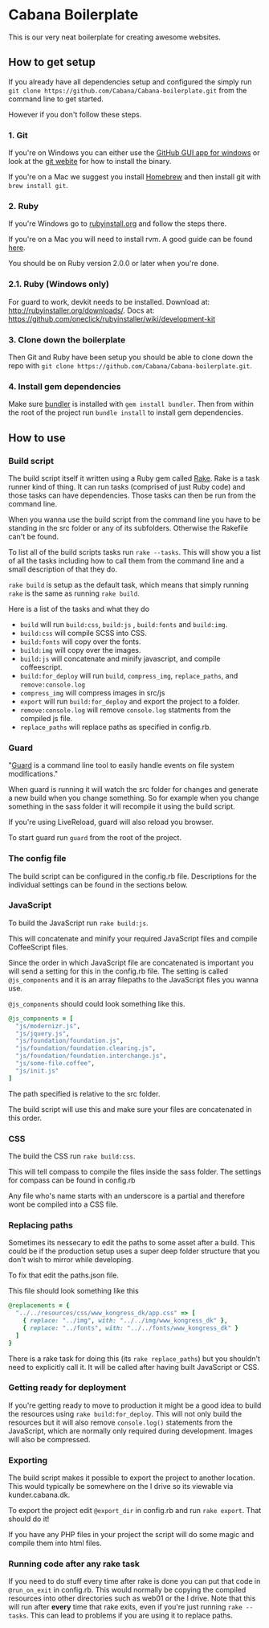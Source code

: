 # Cabana Boilerplate

This is our very neat boilerplate for creating awesome websites.

## How to get setup
If you already have all dependencies setup and configured the simply run `git clone https://github.com/Cabana/Cabana-boilerplate.git` from the command line to get started.

However if you don't follow these steps.

### 1. Git
If you're on Windows you can either use the [GitHub GUI app for windows](http://git-scm.com/downloads/guis) or look at the [git webite](http://git-scm.com/) for how to install the binary.

If you're on a Mac we suggest you install [Homebrew](http://mxcl.github.io/homebrew/) and then install git with `brew install git`.

### 2. Ruby
If you're Windows go to [rubyinstall.org](http://rubyinstaller.org/) and follow the steps there.

If you're on a Mac you will need to install rvm. A good guide can be found [here](http://www.moncefbelyamani.com/how-to-install-xcode-homebrew-git-rvm-ruby-on-mac/).

You should be on Ruby version 2.0.0 or later when you're done.

### 2.1. Ruby (Windows only)
For guard to work, devkit needs to be installed. Download at: http://rubyinstaller.org/downloads/. Docs at: https://github.com/oneclick/rubyinstaller/wiki/development-kit

### 3. Clone down the boilerplate
Then Git and Ruby have been setup you should be able to clone down the repo with `git clone https://github.com/Cabana/Cabana-boilerplate.git`.

### 4. Install gem dependencies
Make sure [bundler](http://gembundler.com/) is installed with `gem install bundler`. Then from within the root of the project run `bundle install` to install gem dependencies.

## How to use
### Build script
The build script itself it written using a Ruby gem called [Rake](http://rake.rubyforge.org/). Rake is a task runner kind of thing. It can run tasks (comprised of just Ruby code) and those tasks can have dependencies. Those tasks can then be run from the command line.

When you wanna use the build script from the command line you have to be standing in the src folder or any of its subfolders. Otherwise the Rakefile can't be found.

To list all of the build scripts tasks run `rake --tasks`. This will show you a list of all the tasks including how to call them from the command line and a small description of that they do.

`rake build` is setup as the default task, which means that simply running `rake` is the same as running `rake build`.

Here is a list of the tasks and what they do

- `build` will run `build:css`, `build:js` , `build:fonts` and `build:img`.
- `build:css` will compile SCSS into CSS.
- `build:fonts` will copy over the fonts.
- `build:img` will copy over the images.
- `build:js` will concatenate and minify javascript, and compile coffeescript.
- `build:for_deploy` will run `build`, `compress_img`, `replace_paths`, and `remove:console.log`
- `compress_img` will compress images in src/js
- `export` will run `build:for_deploy` and export the project to a folder.
- `remove:console.log` will remove `console.log` statments from the compiled js file.
- `replace_paths` will replace paths as specified in config.rb.

### Guard
"[Guard](https://github.com/guard/guard) is a command line tool to easily handle events on file system modifications."

When guard is running it will watch the src folder for changes and generate a new build when you change something. So for example when you change something in the sass folder it will recompile it using the build script.

If you're using LiveReload, guard will also reload you browser.

To start guard run `guard` from the root of the project.

### The config file
The build script can be configured in the config.rb file. Descriptions for the individual settings can be found in the sections below.

### JavaScript
To build the JavaScript run `rake build:js`.

This will concatenate and minify your required JavaScript files and compile CoffeeScript files.

Since the order in which JavaScript file are concatenated is important you will send a setting for this in the config.rb file. The setting is called `@js_components` and it is an array filepaths to the JavaScript files you wanna use.

`@js_components` should could look something like this.

```ruby
@js_components = [
  "js/modernizr.js",
  "js/jquery.js",
  "js/foundation/foundation.js",
  "js/foundation/foundation.clearing.js",
  "js/foundation/foundation.interchange.js",
  "js/some-file.coffee",
  "js/init.js"
]
```

The path specified is relative to the src folder.

The build script will use this and make sure your files are concatenated in this order.

### CSS
The build the CSS run `rake build:css`.

This will tell compass to compile the files inside the sass folder. The settings for compass can be found in config.rb

Any file who's name starts with an underscore is a partial and therefore wont be compiled into a CSS file.

### Replacing paths
Sometimes its nessecary to edit the paths to some asset after a build. This could be if the production setup uses a super deep folder structure that you don't wish to mirror while developing.

To fix that edit the paths.json file.

This file should look something like this

```ruby
@replacements = {
  "../../resources/css/www_kongress_dk/app.css" => [
    { replace: "../img", with: "../../img/www_kongress_dk" },
    { replace: "../fonts", with: "../../fonts/www_kongress_dk" }
  ]
}
```

There is a rake task for doing this (its `rake replace_paths`) but you shouldn't need to explicitly call it. It will be called after having built JavaScript or CSS.

### Getting ready for deployment
If you're getting ready to move to production it might be a good idea to build the resources using `rake build:for_deploy`. This will not only build the resources but it will also remove `console.log()` statements from the JavaScript, which are normally only required during development. Images will also be compressed.

### Exporting
The build script makes it possible to export the project to another location. This would typically be somewhere on the I drive so its viewable via kunder.cabana.dk.

To export the project edit `@export_dir` in config.rb and run `rake export`. That should do it!

If you have any PHP files in your project the script will do some magic and compile them into html files.

### Running code after any rake task
If you need to do stuff every time after rake is done you can put that code in `@run_on_exit` in config.rb. This would normally be copying the compiled resources into other directories such as web01 or the I drive.
Note that this will run after **every** time that rake exits, even if you're just running `rake --tasks`. This can lead to problems if you are using it to replace paths.
